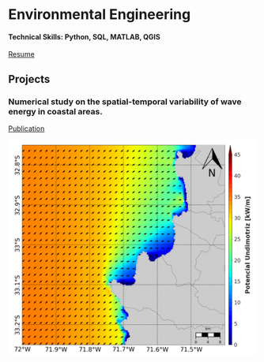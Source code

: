 # Environmental Engineering

#### Technical Skills: Python, SQL, MATLAB, QGIS

[Resume](https://raw.githubusercontent.com/maniconaji/resume/main/output/CV_ManuelHuerta.pdf)

## Projects
### Numerical study on the spatial-temporal variability of wave energy in coastal areas.

[Publication](https://repositorio.usm.cl/bitstream/handle/11673/52828/m18727299-8.pdf)

![Median wave energy potential](/assets/img/P_ALL_median.png)